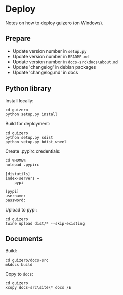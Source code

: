 # Deploy

Notes on how to deploy guizero (on Windows).

## Prepare

- Update version number in `setup.py`
- Update version number in `README.md`
- Update version number in `docs-src\docs\about.md`
- Update 'changelog' in debian packages
- Update 'changelog.md' in docs

## Python library

Install locally:

```
cd guizero
python setup.py install
```

Build for deployment:

```
cd guizero
python setup.py sdist
python setup.py bdist_wheel
```

Create .pypirc credentials:

```
cd %HOME%
notepad .pypirc
```

```
[distutils]
index-servers =
    pypi

[pypi]
username:
password:
```

Upload to pypi:

```
cd guizero
twine upload dist/* --skip-existing
```

## Documents

Build:

```
cd guizero/docs-src
mkdocs build
```

Copy to `docs`:

```
cd guizero
xcopy docs-src\site\* docs /E
```
